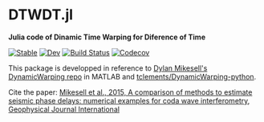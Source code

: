 # DTWDT.jl
**Julia code of Dinamic Time Warping for Diference of Time**

[![Stable](https://img.shields.io/badge/docs-stable-blue.svg)](https://kura-okubo.github.io/DTWDT.jl/stable)
[![Dev](https://img.shields.io/badge/docs-dev-blue.svg)](https://kura-okubo.github.io/DTWDT.jl/dev)
[![Build Status](https://travis-ci.com/kura-okubo/DTWDT.jl.svg?branch=master)](https://travis-ci.com/kura-okubo/DTWDT.jl)
[![Codecov](https://codecov.io/gh/kura-okubo/DTWDT.jl/branch/master/graph/badge.svg)](https://codecov.io/gh/kura-okubo/DTWDT.jl)

This package is developped  in reference to  [Dylan Mikesell's DynamicWarping repo](https://github.com/dylanmikesell/DynamicWarping) in MATLAB and [tclements/DynamicWarping-python](https://github.com/tclements/DynamicWarping-python).

Cite the paper: [Mikesell et al., 2015, A comparison of methods to estimate seismic phase delays: numerical examples for coda wave interferometry, Geophysical Journal International](https://academic.oup.com/gji/article/202/1/347/587747)
